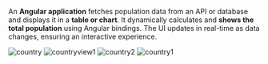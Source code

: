 An **Angular application** fetches population data from an API or database and displays it in a **table or chart**. It dynamically calculates and **shows the total population** using Angular bindings. The UI updates in real-time as data changes, ensuring an interactive experience.



![country](https://github.com/user-attachments/assets/3d127445-a5fa-4e98-87f6-a234ee7448d6)
![countryview1](https://github.com/user-attachments/assets/6e0d10da-7c52-45c2-be39-e612903827b3)
![country2](https://github.com/user-attachments/assets/5af740a8-3937-490e-af0f-49773a85c475)
![country1](https://github.com/user-attachments/assets/0064a50a-895d-4353-8d7c-c3c9803f460b)

